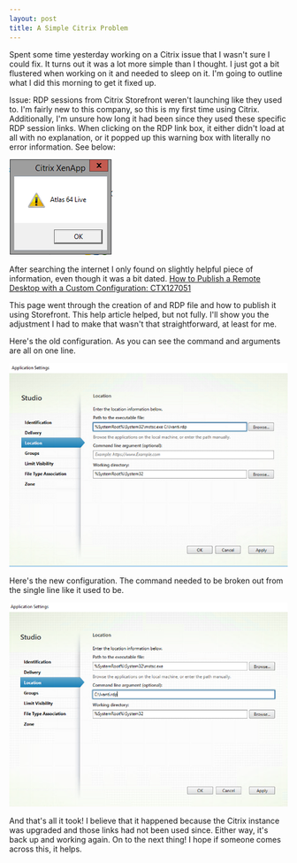 ```yaml
---
layout: post
title: A Simple Citrix Problem
---
```


Spent some time yesterday working on a Citrix issue that I wasn't sure I could fix. It turns out it was a lot more simple than I thought. I just got a bit flustered when working on it and needed to sleep on it. I'm going to outline what I did this morning to get it fixed up.

Issue: RDP sessions from Citrix Storefront weren't launching like they used to. I'm fairly new to this company, so this is my first time using Citrix. Additionally, I'm unsure how long it had been since they used these specific RDP session links. When clicking on the RDP link box, it either didn't load at all with no explanation, or it popped up this warning box with literally no error information. See below:

![Warning Screenshot](\assets\2020-12-22\XenApp-Warning.png)

After searching the internet I only found on slightly helpful piece of information, even though it was a bit dated. <a href="https://support.citrix.com/article/CTX127051">How to Publish a Remote Desktop with a Custom Configuration: CTX127051</a>

This page went through the creation of and RDP file and how to publish it using Storefront. This help article helped, but not fully.  I'll show you the adjustment I had to make that wasn't that straightforward, at least for me.

Here's the old configuration. As you can see the command and arguments are all on one line.

![Old Configuration](\assets\2020-12-22\CitrixOldPathConfiguration.PNG)






Here's the new configuration. The command needed to be broken out from the single line like it used to be.

![New Configuration](\assets\2020-12-22\CitrixNewPathConfiguration.PNG)








And that's all it took! I believe that it happened because the Citrix instance was upgraded and those links had not been used since. Either way, it's back up and working again. On to the next thing! I hope if someone comes across this, it helps.
